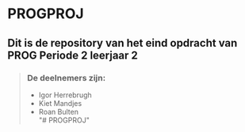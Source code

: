 # PROGPROJ

## Dit is de repository van het eind opdracht van PROG Periode 2 leerjaar 2

>### De deelnemers zijn: 
>
> - Igor Herrebrugh
> - Kiet Mandjes
> - Roan Bulten    
"# PROGPROJ" 
